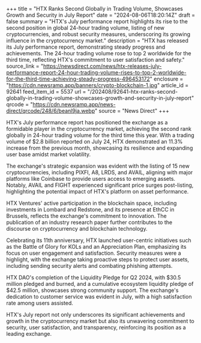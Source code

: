 +++
title = "HTX Ranks Second Globally in Trading Volume, Showcases Growth and Security in July Report"
date = "2024-08-06T18:20:14Z"
draft = false
summary = "HTX's July performance report highlights its rise to the second position in global 24-hour trading volume, listing of new cryptocurrencies, and robust security measures, underscoring its growing influence in the cryptocurrency market."
description = "HTX has released its July performance report, demonstrating steady progress and achievements. The 24-hour trading volume rose to top 2 worldwide for the third time, reflecting HTX's commitment to user satisfaction and safety."
source_link = "https://newsdirect.com/news/htx-releases-july-performance-report-24-hour-trading-volume-rises-to-top-2-worldwide-for-the-third-time-achieving-steady-progress-496453172"
enclosure = "https://cdn.newsramp.app/banners/crypto-blockchain-1.jpg"
article_id = 92641
feed_item_id = 5537
url = "/202408/92641-htx-ranks-second-globally-in-trading-volume-showcases-growth-and-security-in-july-report"
qrcode = "https://cdn.newsramp.app/news-direct/qrcode/248/6/beanl9ja.webp"
source = "News Direct"
+++

<p>HTX's July performance report has positioned the exchange as a formidable player in the cryptocurrency market, achieving the second rank globally in 24-hour trading volume for the third time this year. With a trading volume of $2.8 billion reported on July 24, HTX demonstrated an 11.3% increase from the previous month, showcasing its resilience and expanding user base amidst market volatility.</p><p>The exchange's strategic expansion was evident with the listing of 15 new cryptocurrencies, including PIXFI, A8, LRDS, and AVAIL, aligning with major platforms like Coinbase to provide users access to emerging assets. Notably, AVAIL and FIGHT experienced significant price surges post-listing, highlighting the potential impact of HTX's platform on asset performance.</p><p>HTX Ventures' active participation in the blockchain space, including investments in Lombard and Redstone, and its presence at EthCC in Brussels, reflects the exchange's commitment to innovation. The publication of an industry research paper further contributes to the discourse on cryptocurrency and blockchain technology.</p><p>Celebrating its 11th anniversary, HTX launched user-centric initiatives such as the Battle of Glory for KOLs and an Appreciation Plan, emphasizing its focus on user engagement and satisfaction. Security measures were a highlight, with the exchange taking proactive steps to protect user assets, including sending security alerts and combating phishing attempts.</p><p>HTX DAO's completion of the Liquidity Pledge for Q2 2024, with $30.5 million pledged and burned, and a cumulative ecosystem liquidity pledge of $42.5 million, showcases strong community support. The exchange's dedication to customer service was evident in July, with a high satisfaction rate among users assisted.</p><p>HTX's July report not only underscores its significant achievements and growth in the cryptocurrency market but also its unwavering commitment to security, user satisfaction, and transparency, reinforcing its position as a leading exchange.</p>